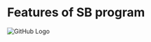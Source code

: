 # Features of SB program

![GitHub Logo](https://github.com/Dmitry-Skachkov/SB/blob/main/Docs/SB_features.jpg)

